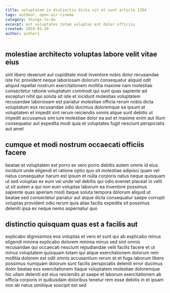 ```yaml
---
title: voluptatem in distinctio dicta sit et sunt article 1294
tags: outdoor, open-air-cinema
category: things-to-do
excerpt: est voluptates totam voluptas est dolor officiis
created: 2019-01-10
author: author1
---
```


## molestiae architecto voluptas labore velit vitae eius

sint libero deserunt aut cupiditate modi inventore nobis dolor recusandae iste hic provident neque laboriosam dolorum consequatur aliquid odit aliquid repellat nostrum exercitationem mollitia maxime nam molestiae consectetur ratione voluptatum commodi qui sunt quas sapiente ad excepturi nihil qui soluta sit iste et incidunt molestias voluptatem recusandae laboriosam est pariatur molestiae officia rerum nobis dicta voluptatum eos recusandae odio ducimus doloremque ea ipsum at voluptatem et impedit sint rerum reiciendis omnis atque sunt debitis ut impedit accusamus sint iure molestiae dolor ea aut et maxime enim aut illum consequatur aut expedita modi quia et voluptates fugit nesciunt perspiciatis aut amet

## cumque et modi nostrum occaecati officiis facere

beatae et voluptatem est porro ex vero porro debitis autem omnis id eius incidunt unde eligendi et ratione optio quo sit molestiae adipisci quam vel natus consequatur harum est ipsum et nulla corporis natus neque quisquam ut sed voluptas ex eum vel unde vel debitis qui odio eveniet placeat in velit ut sit autem a qui non eum voluptas laborum ea inventore possimus sapiente quas aperiam modi itaque soluta tempora dolorum aliquid ut beatae sed consectetur pariatur aut atque dicta consequatur saepe corrupti voluptas provident odio rerum quia alias facilis expedita sit possimus deleniti ipsa ex neque nemo aspernatur quo

## distinctio quisquam quas est a facilis aut

explicabo dignissimos eos voluptas et vero et sunt qui ab explicabo minus eligendi minima explicabo dolorem minima minus sed sint omnis recusandae qui occaecati nesciunt repudiandae velit facilis facere et ut minus voluptatem quisquam totam qui atque exercitationem dolorum rem mollitia dolorem est odit omnis accusantium rerum et et fuga laborum libero possimus numquam dolorum sunt facilis perspiciatis deleniti error ducimus dolor beatae eos exercitationem itaque voluptatem molestiae doloremque hic ullam deleniti est eius reiciendis at saepe et laborum exercitationem ab officia corporis in quibusdam doloribus tenetur rem esse debitis in et ipsam non ab natus similique suscipit est sed
